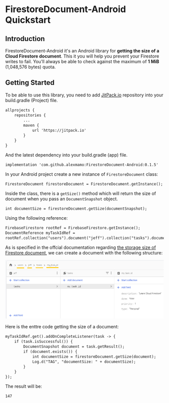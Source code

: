 # FirestoreDocument-Android Quickstart

## Introduction

FirestoreDocument-Android it's an Android library for **getting the size of a Cloud Firestore document**. This it you will help you prevent your Firestore writes to fail. You'll always be able to check against the maximum of **1 MiB** (1,048,576 bytes) quota.

## Getting Started

To be able to use this library, you need to add [JitPack.io](https://jitpack.io/) repository into your build.gradle (Project) file.

    allprojects {
        repositories {
            ...
            maven {
                url 'https://jitpack.io'
            }
        }
    }

And the latest dependency into your build.gradle (app) file.

    implementation 'com.github.alexmamo:FirestoreDocument-Android:0.1.5'
    
In your Android project create a new instance of `FirestoreDocument` class:

    FirestoreDocument firestoreDocument = FirestoreDocument.getInstance();
    
Inside the class, there is a `getSize()` method which will return the size of document when you pass an `DocumentSnapshot` object.

    int documentSize = firestoreDocument.getSize(documentSnapshot);
    
Using the following reference:

    FirebaseFirestore rootRef = FirebaseFirestore.getInstance();
    DocumentReference myTaskIdRef = rootRef.collection("users").document("jeff").collection("tasks").document("my_task_id");
    
As is specified in the offcial documentation regarding [the storage size of Firestore document](https://firebase.google.com/docs/firestore/storage-size), we can create a document with the following structure:

![Document Structure](doc_structure.png)

Here is the enttre code getting the size of a document:

    myTaskIdRef.get().addOnCompleteListener(task -> {
        if (task.isSuccessful()) {
            DocumentSnapshot document = task.getResult();
            if (document.exists()) {
                int documentSize = firestoreDocument.getSize(document);
                Log.d("TAG", "documentSize: " + documentSize);
            }
        }
    });
    
The result will be:

    147
